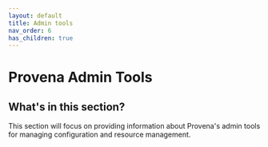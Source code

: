 ```yaml
---
layout: default
title: Admin tools
nav_order: 6
has_children: true
---
```


# Provena Admin Tools

## What's in this section?

This section will focus on providing information about Provena's admin tools for managing configuration and resource management.

